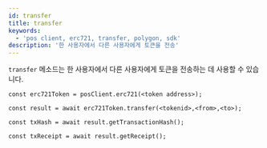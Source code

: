 ```yaml
---
id: transfer
title: transfer
keywords:
  - 'pos client, erc721, transfer, polygon, sdk'
description: '한 사용자에서 다른 사용자에게 토큰을 전송'
---
```


`transfer` 메소드는 한 사용자에서 다른 사용자에게 토큰을 전송하는 데 사용할 수 있습니다.

```
const erc721Token = posClient.erc721(<token address>);

const result = await erc721Token.transfer(<tokenid>,<from>,<to>);

const txHash = await result.getTransactionHash();

const txReceipt = await result.getReceipt();

```
